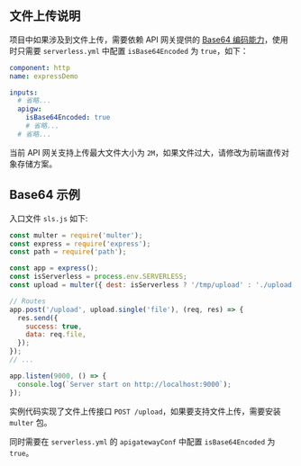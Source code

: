 ## 文件上传说明

项目中如果涉及到文件上传，需要依赖 API 网关提供的 [Base64 编码能力](https://cloud.tencent.com/document/product/628/51799)，使用时只需要 `serverless.yml` 中配置 `isBase64Encoded` 为 `true`，如下：

```yaml
component: http
name: expressDemo

inputs:
  # 省略...
  apigw:
    isBase64Encoded: true
    # 省略...
  # 省略...
```

当前 API 网关支持上传最大文件大小为 `2M`，如果文件过大，请修改为前端直传对象存储方案。

## Base64 示例

入口文件 `sls.js` 如下:

```js
const multer = require('multer');
const express = require('express');
const path = require('path');

const app = express();
const isServerless = process.env.SERVERLESS;
const upload = multer({ dest: isServerless ? '/tmp/upload' : './upload' });

// Routes
app.post('/upload', upload.single('file'), (req, res) => {
  res.send({
    success: true,
    data: req.file,
  });
});
// ...

app.listen(9000, () => {
  console.log(`Server start on http://localhost:9000`);
});
```

实例代码实现了文件上传接口 `POST /upload`，如果要支持文件上传，需要安装 `multer` 包。

同时需要在 `serverless.yml` 的 `apigatewayConf` 中配置 `isBase64Encoded` 为 `true`。
